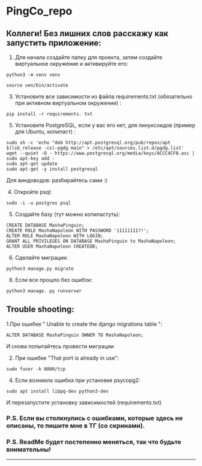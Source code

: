 # PingCo_repo

## Коллеги! Без лишних слов расскажу как запустить приложение:

  1. Для начала создайте папку для проекта, затем создайте виртуальное окружение и активируйте его:
  
   ```python3 -m venv venv```
   
   ```source ven/bin/activate```
     
  3. ﻿﻿﻿Установите все зависимости из файла requirements.txt (обязательно при активном виртуальном окружении) :

   ```
   pip install -r requirements. txt
   ```

  5. Установите PostgreSQL, если у вас его нет, для линуксоидов (пример для Ubuntu, копипаст) : 
 
   ```
   sudo sh -c 'echo "deb http://apt.postgresql.org/pub/repos/apt $(lsb_release -cs)-pgdg main" > /etc/apt/sources.list.d/pgdg.list'
   wget --quiet -O - https://www.postgresql.org/media/keys/ACCC4CF8.asc | sudo apt-key add -
   sudo apt-get update
   sudo apt-get -y install postgresql
   ```
   
   Для виндоводов: разбирайтесь сами :)
   
﻿﻿﻿  4. Откройте psql:
    
  ```sudo -i -u postgres psql```
     
  5. ﻿﻿﻿Создайте базу (тут можно копипастуть):

  ```
 CREATE DATABASE MashaPinguin;
 CREATE ROLE MashaNapoleon WITH PASSWORD '11111111?!';
 ALTER ROLE MashaNapoleon WITH LOGIN;
 GRANT ALL PRIVILEGES ON DATABASE MashaPinguin to MashaNapoleon;
 ALTER USER MashaNapoleon CREATEDB;
  ```
     
  6. ﻿﻿﻿Сделайте миграции:

  ```
  python3 manage.py migrate
  ```

  8. Если все прошло без ошибок:
  
  ```
  python3 manage. py runserver
  ```
     

## Trouble shooting:

  1.При ошибке " Unable to create the django migrations table ":
  
  ```
  ALTER DATABASE MashaPinguin OWNER TO MashaNapoleon;
  ```

  И снова попытайтесь провести миграции

  2. При ошибке "That port is already in use":

  ```
  sudo fuser -k 8000/tcp
  ```

  4. Если возникла ошибка при установке psycopg2:

   ```sudo apt install libpq-dev python3-dev```

   И перезапустите установку зависимостей (requirements.txt)


### P.S. Если вы столкнулись с ошибками, которые здесь не описаны, то пишите мне в ТГ (со скринами).

### P.S. ReadMe будет постепенно меняться, так что будьте внимательны!





__________________________________________________________________________________________________









